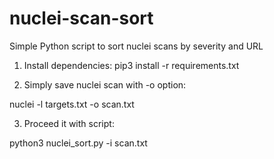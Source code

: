 # nuclei-scan-sort

Simple Python script to sort nuclei scans by severity and URL

1. Install dependencies:
pip3 install -r requirements.txt

2. Simply save nuclei scan with -o option:

nuclei -l targets.txt -o scan.txt

3. Proceed it with script:

python3 nuclei_sort.py -i scan.txt

